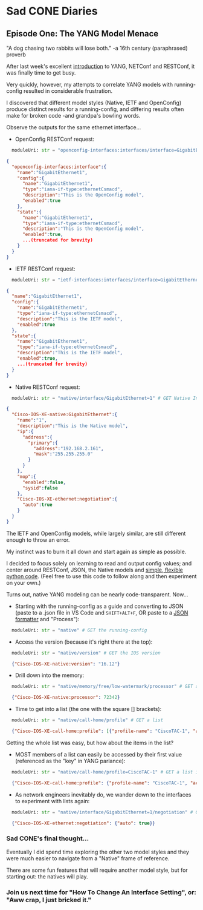 # Sad CONE Diaries
## Episode One: The YANG Model Menace
"A dog chasing two rabbits will lose both." -a 16th century (paraphrased) proverb

After last week's excellent [introduction][wwt-mdt-link] to YANG, NETConf and RESTConf, it was finally time to get busy.

Very quickly, however, my attempts to correlate YANG models with running-config resulted in considerable frustration.

I discovered that different model styles (Native, IETF and OpenConfig) produce distinct results for a running-config, and differing results often make for broken code -and grandpa's bowling words.

Observe the outputs for the same ethernet interface...

- OpenConfig RESTConf request:
```Python
  moduleUri: str = "openconfig-interfaces:interfaces/interface=GigabitEthernet1" # GET OpenConfig Int
```
```JSON
{
  "openconfig-interfaces:interface":{
    "name":"GigabitEthernet1",
    "config":{
      "name":"GigabitEthernet1",
      "type":"iana-if-type:ethernetCsmacd",
      "description":"This is the OpenConfig model",
      "enabled":true
    },
    "state":{
      "name":"GigabitEthernet1",
      "type":"iana-if-type:ethernetCsmacd",
      "description":"This is the OpenConfig model",
      "enabled":true,
      ...(truncated for brevity)
    }
  }
}
```
- IETF RESTConf request:
```Python
  moduleUri: str = "ietf-interfaces:interfaces/interface=GigabitEthernet1" # GET IETF Int
```
```JSON
{
  "name":"GigabitEthernet1",
  "config":{
    "name":"GigabitEthernet1",
    "type":"iana-if-type:ethernetCsmacd",
    "description":"This is the IETF model",
    "enabled":true
  },
  "state":{
    "name":"GigabitEthernet1",
    "type":"iana-if-type:ethernetCsmacd",
    "description":"This is the IETF model",
    "enabled":true,
    ...(truncated for brevity)
  }
}
```
- Native RESTConf request:
```Python
  moduleUri: str = "native/interface/GigabitEthernet=1" # GET Native Int
```
```JSON
{
  "Cisco-IOS-XE-native:GigabitEthernet":{
    "name":"1",
    "description":"This is the Native model",
    "ip":{
      "address":{
        "primary":{
          "address":"192.168.2.161",
          "mask":"255.255.255.0"
        }
      }
    },
    "mop":{
      "enabled":false,
      "sysid":false
    },
    "Cisco-IOS-XE-ethernet:negotiation":{
      "auto":true
    }
  }
}
```
The IETF and OpenConfig models, while largely similar, are still different enough to throw an error.

My instinct was to burn it all down and start again as simple as possible.

I decided to focus solely on learning to read and output config values; and center around RESTConf, JSON, the Native models and [simple, flexible python code][scd-001-demo]. (Feel free to use this code to follow along and then experiment on your own.)

Turns out, native YANG modeling can be nearly code-transparent. Now...

- Starting with the running-config as a guide and converting to JSON (paste to a .json file in VS Code and `SHIFT+ALT+F`, OR paste to a [JSON formatter][json-formatter-link] and "Process"):
```Python
  moduleUri: str = "native" # GET the running-config
```
- Access the version (because it's right there at the top):
```Python
  moduleUri: str = "native/version" # GET the IOS version
```
```JSON
  {"Cisco-IOS-XE-native:version": "16.12"}
```
- Drill down into the memory:
```Python
  moduleUri: str = "native/memory/free/low-watermark/processor" # GET available memory
```
```JSON
  {"Cisco-IOS-XE-native:processor": 72342}
```
- Time to get into a list (the one with the square [] brackets):
```Python
  moduleUri: str = "native/call-home/profile" # GET a list
```
```JSON
  {"Cisco-IOS-XE-call-home:profile": [{"profile-name": "CiscoTAC-1", "active": true}]}
```
Getting the whole list was easy, but how about the items in the list?
- MOST members of a list can easily be accessed by their first value (referenced as the "key" in YANG parlance):
```Python
  moduleUri: str = "native/call-home/profile=CiscoTAC-1" # GET a list item by name
```
```JSON
  {"Cisco-IOS-XE-call-home:profile": {"profile-name": "CiscoTAC-1", "active": true}}
```
- As network engineers inevitably do, we wander down to the interfaces to experiment with lists again:
```Python
  moduleUri: str = "native/interface/GigabitEthernet=1/negotiation" # GET an item inside a list item
```
```JSON
  {"Cisco-IOS-XE-ethernet:negotiation": {"auto": true}}
```

### Sad CONE's final thought...
Eventually I did spend time exploring the other two model styles and they were much easier to navigate from a "Native" frame of reference.

There are some fun features that will require another model style, but for starting out: the natives will play.

### Join us next time for "How To Change An Interface Setting", or: "Aww crap, I just bricked it."

[wwt-mdt-link]: https://www.wwt.com/lab/programmability-foundations-lab
[scd-001-demo]: https://github.com/RobW3LGA/Sad_CONE_Diaries/blob/master/episode_001.py
[json-formatter-link]: https://jsonformatter.curiousconcept.com